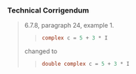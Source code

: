 ### Technical Corrigendum

> 6.7.8, paragraph 24, example 1\.
>
> > ```c
> > complex c = 5 + 3 * I
> > ```
>
> changed to
>
> > ```c
> > double complex c = 5 + 3 * I
> > ```

